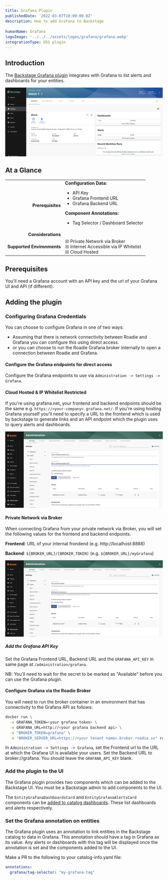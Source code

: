 ```yaml
---
title: Grafana Plugin
publishedDate: '2022-03-07T10:00:00.0Z'
description: How to add Grafana to Backstage

humanName: Grafana
logoImage: '../../../assets/logos/grafana/grafana.webp'
integrationType: OSS plugin
---
```


## Introduction

The [Backstage Grafana plugin](https://www.npmjs.com/package/@k-phoen/backstage-plugin-grafana) integrates with Grafana to list alerts and dashboards for your entities.

![grafana-overview.webp](./grafana-overview.webp)

## At a Glance
| | |
|---: | --- |
| **Prerequisites** | **Configuration Data:** <ul><li>API Key</li><li>Grafana Frontend URL</li><li>Grafana Backend URL</li></ul> **Component Annotations:** <ul><li>Tag Selector / Dashboard Selector</li></ul> |
| **Considerations** |  |
| **Supported Environments** | ☒ Private Network via Broker <br /> ☒ Internet Accessible via IP Whitelist <br /> ☒ Cloud Hosted |

## Prerequisites

You'll need a Grafana account with an API key and the url of your Grafana UI and API (if different).

## Adding the plugin

### Configuring Grafana Credentials

You can choose to configure Grafana in one of two ways:

- Assuming that there is network connectivity between Roadie and Grafana you can configure this using direct access.
- or you can choose to run the Roadie Grafana broker internally to open a connection between Roadie and Grafana.

#### Configure the Grafana endpoints for direct access

Configure the Grafana endpoints to use via `Administration -> Settings -> Grafana`. 

#### Cloud Hosted & IP Whitelist Restricted

If you're using grafana.net, your frontend and backend endpoints should be the same e.g. `https://<your-company>.grafana.net/`. If you're using hosting Grafana yourself you'll need to specify a URL to the frontend which is used by backstage to generate links and an API endpoint which the plugin uses to query alerts and dashboards. 

![grafana-config-cloud](grafana-config-cloud.png)

#### Private Network via Broker

When connecting Grafana from your private network via Broker, you will set the following values for the frontend and backend endpoints.

**Frontend**: URL of your internal frondend (e.g. http://localhost:8888)

**Backend**: `${BROKER_URL}/[BROKER_TOKEN]` (e.g. `${BROKER_URL}/myGrafana`)

![grafana-config-broker](grafana-config-broker.png)

##### Add the Grafana API Key

Set the Grafana Frontend URL, Backend URL and the `GRAFANA_API_KEY` in same page at `/administration/grafana`. 

NB: You'll need to wait for the secret to be marked as "Available" before you can use the Grafana plugin.

#### Configure Grafana via the Roadie Broker

You will need to run the broker container in an environment that has connectivity to the Grafana API as follows:

```bash
docker run \
  -e GRAFANA_TOKEN=<your grafana token> \
  -e GRAFANA_URL=http://<your grafana backend api> \
  -e "BROKER_TOKEN=grafana" \
  -e "BROKER_SERVER_URL=https://<your tenant name>.broker.roadie.so" roadiehq/broker:grafana
```

In `Administration -> Settings -> Grafana`, set the Frontend url to the URL at which the Grafana UI is available your users. Set the Backend URL to broker://grafana. You should leave the `GRAFANA_API_KEY` blank.

### Add the plugin to the UI

The Grafana plugin provides two components which can be added to the Backstage UI. You must be a Backstage admin to
add components to the UI.

The `EntityGrafanaDashboardsCard` and `EntityGrafanaAlertsCard` components can be [added to catalog dashboards](/docs/details/updating-the-ui/#updating-dashboards). These
list dashboards and alerts respectively.

### Set the Grafana annotation on entities

The Grafana plugin uses an annotation to link entities in the Backstage catalog to data in Grafana. This annotation should
have a tag in Grafana as its value. Any alerts or dashboards with this tag will be displayed once the annotation is set and 
the components added to the UI.

Make a PR to the following to your catalog-info.yaml file:
```yaml
annotations:
  grafana/tag-selector: "my-grafana-tag"
```



